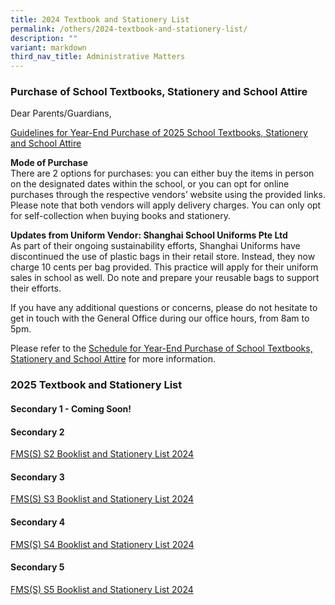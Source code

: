 ```yaml
---
title: 2024 Textbook and Stationery List
permalink: /others/2024-textbook-and-stationery-list/
description: ""
variant: markdown
third_nav_title: Administrative Matters
---
```

### Purchase of School Textbooks, Stationery and School Attire


Dear Parents/Guardians,

<u>Guidelines for Year-End Purchase of 2025 School Textbooks, Stationery and School Attire</u>

**Mode of Purchase**<br>
There are 2 options for purchases: you can either buy the items in person on the designated dates within the school, or you can opt for online purchases through the respective vendors’ website using the provided links. Please note that both vendors will apply delivery charges. You can only opt for self-collection when buying books and stationery.

**Updates from Uniform Vendor: Shanghai School Uniforms Pte Ltd**<br>
As part of their ongoing sustainability efforts, Shanghai Uniforms have discontinued the use of plastic bags in their retail store. Instead, they now charge 10 cents per bag provided. This practice will apply for their uniform sales in school as well. Do note and prepare your reusable bags to support their efforts.

If you have any additional questions or concerns, please do not hesitate to get in touch with the General Office during our office hours, from 8am to 5pm.

Please refer to the&nbsp;[Schedule for Year-End Purchase of School Textbooks, Stationery and School Attire](/files/Parents/Admin%20Matters/2023/schedule.pdf)&nbsp;for more information.



### 2025 Textbook and Stationery List

#### Secondary 1 - Coming Soon!


#### Secondary 2

[FMS(S) S2 Booklist and Stationery List 2024](/files/Parents/Admin%20Matters/2023/2024_Secondary_2_Book_List_and_Stationery_List_v2.pdf)


#### Secondary 3

[FMS(S) S3 Booklist and Stationery List 2024](/files/Parents/Admin%20Matters/2023/2024_Secondary_3_Book_List_and_Stationery_List_v2.pdf)


#### Secondary 4

[FMS(S) S4 Booklist and Stationery List 2024](/files/Parents/Admin%20Matters/2023/2024%20sec%204%20book%20list%20.pdf)

#### Secondary 5

[FMS(S) S5 Booklist and Stationery List 2024](/files/Parents/Admin%20Matters/2023/2024%20sec%205%20book%20list%20.pdf)